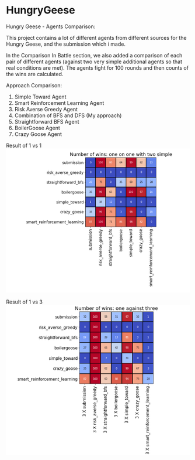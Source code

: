 # HungryGeese

Hungry Geese - Agents Comparison:

This project contains a lot of different agents from different sources for the Hungry Geese, and the submission which i made.

In the Comparison In Battle section, we also added a comparison of each pair of different agents (against two very simple additional agents so that real conditions are met). The agents fight for 100 rounds and then counts of the wins are calculated.

Approach Comparison:

1. Simple Toward Agent
2. Smart Reinforcement Learning Agent
3. Risk Averse Greedy Agent
4. Combination of BFS and DFS (My approach)
5. Straightforward BFS Agent
6. BoilerGoose Agent
7. Crazy Goose Agent


Result of 1 vs 1
![alt text](https://github.com/Megham-Garg/HungryGeese/blob/master/1v1.jpg?raw=true)

Result of 1 vs 3
![alt text](https://github.com/Megham-Garg/HungryGeese/blob/master/1v3.jpg?raw=true)
